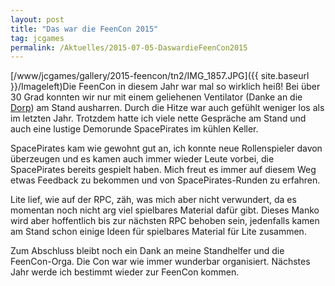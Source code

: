 ```yaml
---
layout: post
title: "Das war die FeenCon 2015"
tag: jcgames
permalink: /Aktuelles/2015-07-05-DaswardieFeenCon2015
---
```



[/www/jcgames/gallery/2015-feencon/tn2/IMG_1857.JPG]({{ site.baseurl }}/Imageleft)Die FeenCon in diesem Jahr war mal so wirklich heiß! Bei über 30 Grad konnten wir nur mit einem geliehenen Ventilator (Danke an die [Dorp](https://www.die-dorp.de/)) am Stand ausharren. Durch die Hitze war auch gefühlt weniger los als im letzten Jahr. Trotzdem hatte ich viele nette Gespräche am Stand und auch eine lustige Demorunde SpacePirates im kühlen Keller.

SpacePirates kam wie gewohnt gut an, ich konnte neue Rollenspieler davon überzeugen und es kamen auch immer wieder Leute vorbei, die SpacePirates bereits gespielt haben. Mich freut es immer auf diesem Weg etwas Feedback zu bekommen und von SpacePirates-Runden zu erfahren.

Lite lief, wie auf der RPC, zäh, was mich aber nicht verwundert, da es momentan noch nicht arg viel spielbares Material dafür gibt. Dieses Manko wird aber hoffentlich bis zur nächsten RPC behoben sein, jedenfalls kamen am Stand schon einige Ideen für spielbares Material für Lite zusammen.

Zum Abschluss bleibt noch ein Dank an meine Standhelfer und die FeenCon-Orga. Die Con war wie immer wunderbar organisiert. Nächstes Jahr werde ich bestimmt wieder zur FeenCon kommen.


